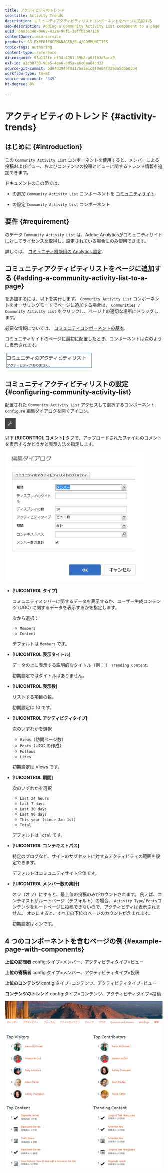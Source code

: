 ```yaml
---
title: アクティビティのトレンド
seo-title: Activity Trends
description: コミュニティアクティビティリストコンポーネントをページに追加する
seo-description: Adding a Community Activity List component to a page
uuid: 6a030340-0e69-432a-98f1-3effb2b97136
contentOwner: msm-service
products: SG_EXPERIENCEMANAGER/6.4/COMMUNITIES
topic-tags: authoring
content-type: reference
discoiquuid: 93a112fc-ef34-4281-89b8-a0f1b3d3aca9
exl-id: a2cb9738-98a5-4ea6-8d5a-a6c0aa04cd32
source-git-commit: bd94d3949f0117aa3e1c9f0e84f7293a5d6b03b4
workflow-type: tm+mt
source-wordcount: '349'
ht-degree: 8%

---
```


# アクティビティのトレンド {#activity-trends}

## はじめに {#introduction}

この `Community Activity List` コンポーネントを使用すると、メンバーによる投稿およびビュー、およびコンテンツの投稿とビューに関するトレンド情報を追加できます。

ドキュメントのこの節では、

* の追加 `Community Activity List` コンポーネントを [コミュニティサイト](overview.md#community-sites)

* の設定 `Community Activity List` コンポーネント

## 要件 {#requirement}

のデータ `Community Activity List` は、Adobe Analyticsがコミュニティサイトに対してライセンスを取得し、設定されている場合にのみ使用できます。

詳しくは、 [コミュニティ機能用の Analytics 設定](analytics.md).

## コミュニティアクティビティリストをページに追加する {#adding-a-community-activity-list-to-a-page}

を追加するには、以下を実行します。 `Community Activity List` コンポーネントをオーサリングモードでページに追加する場合は、 `Communities / Community Activity List` をクリックし、ページ上の適切な場所にドラッグします。

必要な情報については、 [コミュニティコンポーネントの基本](basics.md).

コミュニティサイトのページに最初に配置したとき、コンポーネントは次のように表示されます。

![chlimage_1-227](assets/chlimage_1-227.png)

## コミュニティアクティビティリストの設定  {#configuring-community-activity-list}

配置された `Community Activity List` アクセスして選択するコンポーネント `Configure` 編集ダイアログを開くアイコン。

![chlimage_1-228](assets/chlimage_1-228.png)

以下 **[!UICONTROL コメント]** タブで、アップロードされたファイルのコメントを表示するかどうかと表示方法を指定します。

![chlimage_1-229](assets/chlimage_1-229.png)

* **[!UICONTROL タイプ]**

   コミュニティメンバーに関するデータを表示するか、ユーザー生成コンテンツ (UGC) に関するデータを表示するかを指定します。

   次から選択：
   * `Members`
   * `Content`

   デフォルトは `Members` です。

* **[!UICONTROL 表示タイトル]**

   データの上に表示する説明的なタイトル（例： ） `Trending Content`.

   初期設定ではタイトルはありません。

* **[!UICONTROL 表示数]**

   リストする項目の数。

   初期設定は 10 です。

* **[!UICONTROL アクティビティタイプ]**

   次のいずれかを選択
   * `Views`（訪問ページ数）
   * `Posts`（UGC の作成）
   * `Follows`
   * `Likes`

   初期設定は Views です。

* **[!UICONTROL 期間]**

   次のいずれかを選択
   * `Last 24 hours`
   * `Last 7 days`
   * `Last 30 days`
   * `Last 90 days`
   * `This year (since Jan 1st)`
   * `Total`

   デフォルトは `Total` です。

* **[!UICONTROL コンテキストパス]**

   特定のブログなど、サイトのサブセットに対するアクティビティの範囲を設定できます。

   デフォルトはコミュニティサイト全体です。

* **[!UICONTROL メンバー数の集計]**

   オフ（オフ）にすると、最上位の投稿のみがカウントされます。 例えば、コンテキストがルートページ（デフォルト）の場合、 `Activity Type`/ `Posts`コンテンツをルートページに投稿できないので、アクティビティは表示されません。 オンにすると、すべての下位のページのカウントが含まれます。

   初期設定はオンです。

## 4 つのコンポーネントを含むページの例 {#example-page-with-components}

**上位の訪問者** config:タイプ=メンバー、アクティビティタイプ=ビュー

**上位の寄稿者** config:タイプ=メンバー、アクティビティタイプ=投稿

**上位のコンテンツ** config:タイプ=コンテンツ、アクティビティタイプ=ビュー

**コンテンツのトレンド** config:タイプ=コンテンツ、アクティビティタイプ=投稿

![chlimage_1-230](assets/chlimage_1-230.png)
